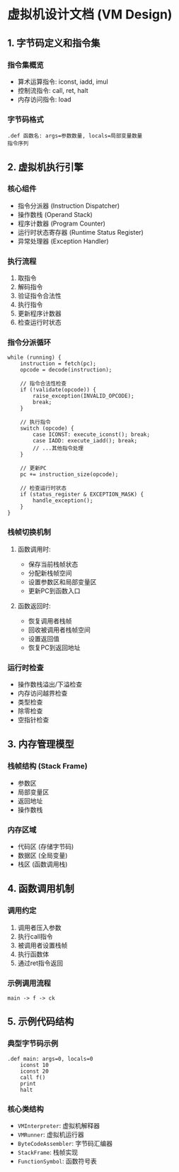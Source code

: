 # 虚拟机设计文档 (VM Design)

## 1. 字节码定义和指令集

### 指令集概览
- 算术运算指令: iconst, iadd, imul
- 控制流指令: call, ret, halt
- 内存访问指令: load

### 字节码格式
```
.def 函数名: args=参数数量, locals=局部变量数量
指令序列
```

## 2. 虚拟机执行引擎

### 核心组件
- 指令分派器 (Instruction Dispatcher)
- 操作数栈 (Operand Stack)
- 程序计数器 (Program Counter)
- 运行时状态寄存器 (Runtime Status Register)
- 异常处理器 (Exception Handler)

### 执行流程
1. 取指令
2. 解码指令
3. 验证指令合法性
4. 执行指令
5. 更新程序计数器
6. 检查运行时状态

### 指令分派循环
```
while (running) {
    instruction = fetch(pc);
    opcode = decode(instruction);
    
    // 指令合法性检查
    if (!validate(opcode)) {
        raise_exception(INVALID_OPCODE);
        break;
    }
    
    // 执行指令
    switch (opcode) {
        case ICONST: execute_iconst(); break;
        case IADD: execute_iadd(); break;
        // ...其他指令处理
    }
    
    // 更新PC
    pc += instruction_size(opcode);
    
    // 检查运行时状态
    if (status_register & EXCEPTION_MASK) {
        handle_exception();
    }
}
```

### 栈帧切换机制
1. 函数调用时:
   - 保存当前栈帧状态
   - 分配新栈帧空间
   - 设置参数区和局部变量区
   - 更新PC到函数入口

2. 函数返回时:
   - 恢复调用者栈帧
   - 回收被调用者栈帧空间
   - 设置返回值
   - 恢复PC到返回地址

### 运行时检查
- 操作数栈溢出/下溢检查
- 内存访问越界检查
- 类型检查
- 除零检查
- 空指针检查

## 3. 内存管理模型

### 栈帧结构 (Stack Frame)
- 参数区
- 局部变量区
- 返回地址
- 操作数栈

### 内存区域
- 代码区 (存储字节码)
- 数据区 (全局变量)
- 栈区 (函数调用栈)

## 4. 函数调用机制

### 调用约定
1. 调用者压入参数
2. 执行call指令
3. 被调用者设置栈帧
4. 执行函数体
5. 通过ret指令返回

### 示例调用流程
```
main -> f -> ck
```

## 5. 示例代码结构

### 典型字节码示例
```
.def main: args=0, locals=0
    iconst 10
    iconst 20
    call f()
    print
    halt
```

### 核心类结构
- `VMInterpreter`: 虚拟机解释器
- `VMRunner`: 虚拟机运行器
- `ByteCodeAssembler`: 字节码汇编器
- `StackFrame`: 栈帧实现
- `FunctionSymbol`: 函数符号表




